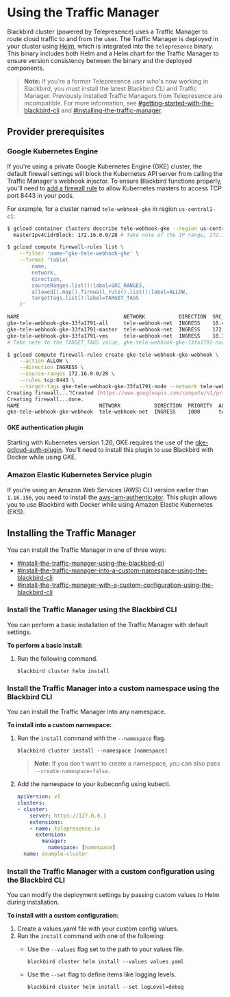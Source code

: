 # Using the Traffic Manager

Blackbird cluster (powered by Telepresence) uses a Traffic Manager to route cloud traffic to and from the user. The Traffic Manager is deployed in your cluster using [Helm](https://helm.sh), which is integrated into the `telepresence` binary. This binary includes both Helm and a Helm chart for the Traffic Manager to ensure version consistency between the binary and the deployed components.

> **Note:** If you're a former Telepresence user who's now working in Blackbird, you must install the latest Blackbird CLI and Traffic Manager. Previously installed Traffic Managers from Telepresence are incompatible. For more information, see [#getting-started-with-the-blackbird-cli](../../../technical-reference/blackbird-cli/#getting-started-with-the-blackbird-cli "mention") and [#installing-the-traffic-manager](using-the-traffic-manager.md#installing-the-traffic-manager "mention").

## Provider prerequisites

### Google Kubernetes Engine

If you're using a private Google Kubernetes Engine (GKE) cluster, the default firewall settings will block the Kubernetes API server from calling the Traffic Manager's webhook injector. To ensure Blackbird functions properly, you'll need to [add a firewall rule](https://cloud.google.com/kubernetes-engine/docs/how-to/private-clusters#add_firewall_rules) to allow Kubernetes masters to access TCP port 8443 in your pods.

For example, for a cluster named `tele-webhook-gke` in region `us-central1-c1`:

```bash
$ gcloud container clusters describe tele-webhook-gke --region us-central1-c | grep masterIpv4CidrBlock
  masterIpv4CidrBlock: 172.16.0.0/28 # Take note of the IP range, 172.16.0.0/28

$ gcloud compute firewall-rules list \
    --filter 'name~^gke-tele-webhook-gke' \
    --format 'table(
        name,
        network,
        direction,
        sourceRanges.list():label=SRC_RANGES,
        allowed[].map().firewall_rule().list():label=ALLOW,
        targetTags.list():label=TARGET_TAGS
    )'

NAME                                  NETWORK           DIRECTION  SRC_RANGES     ALLOW                         TARGET_TAGS
gke-tele-webhook-gke-33fa1791-all     tele-webhook-net  INGRESS    10.40.0.0/14   esp,ah,sctp,tcp,udp,icmp      gke-tele-webhook-gke-33fa1791-node
gke-tele-webhook-gke-33fa1791-master  tele-webhook-net  INGRESS    172.16.0.0/28  tcp:10250,tcp:443             gke-tele-webhook-gke-33fa1791-node
gke-tele-webhook-gke-33fa1791-vms     tele-webhook-net  INGRESS    10.128.0.0/9   icmp,tcp:1-65535,udp:1-65535  gke-tele-webhook-gke-33fa1791-node
# Take note fo the TARGET_TAGS value, gke-tele-webhook-gke-33fa1791-node

$ gcloud compute firewall-rules create gke-tele-webhook-gke-webhook \
    --action ALLOW \
    --direction INGRESS \
    --source-ranges 172.16.0.0/28 \
    --rules tcp:8443 \
    --target-tags gke-tele-webhook-gke-33fa1791-node --network tele-webhook-net
Creating firewall...⠹Created [https://www.googleapis.com/compute/v1/projects/datawire-dev/global/firewalls/gke-tele-webhook-gke-webhook].
Creating firewall...done.
NAME                          NETWORK           DIRECTION  PRIORITY  ALLOW     DENY  DISABLED
gke-tele-webhook-gke-webhook  tele-webhook-net  INGRESS    1000      tcp:8443        False
```

#### GKE authentication plugin

Starting with Kubernetes version 1.26, GKE requires the use of the [gke-gcloud-auth-plugin](https://cloud.google.com/blog/products/containers-kubernetes/kubectl-auth-changes-in-gke). You'll need to install this plugin to use Blackbird with Docker while using GKE.

### Amazon Elastic Kubernetes Service plugin

If you're using an Amazon Web Services (AWS) CLI version earlier than `1.16.156`, you need to install the [aws-iam-authenticator](https://docs.aws.amazon.com/eks/latest/userguide/install-aws-iam-authenticator.html). This plugin allows you to use Blackbird with Docker while using Amazon Elastic Kubernetes (EKS).

## Installing the Traffic Manager

You can install the Traffic Manager in one of three ways:

* [#install-the-traffic-manager-using-the-blackbird-cli](using-the-traffic-manager.md#install-the-traffic-manager-using-the-blackbird-cli "mention")
* [#install-the-traffic-manager-into-a-custom-namespace-using-the-blackbird-cli](using-the-traffic-manager.md#install-the-traffic-manager-into-a-custom-namespace-using-the-blackbird-cli "mention")
* [#install-the-traffic-manager-with-a-custom-configuration-using-the-blackbird-cli](using-the-traffic-manager.md#install-the-traffic-manager-with-a-custom-configuration-using-the-blackbird-cli "mention")

### Install the Traffic Manager using the Blackbird CLI

You can perform a basic installation of the Traffic Manager with default settings.

**To perform a basic install:**

1.  Run the following command.

    ```shell
    blackbird cluster helm install
    ```

### Install the Traffic Manager into a custom namespace using the Blackbird CLI

You can install the Traffic Manager into any namespace.

**To install into a custom namespace:**

1.  Run the `install` command with the `--namespace` flag.

    ```shell
    blackbird cluster install --namespace [namespace]
    ```

    > **Note:** If you don't want to create a namespace, you can also pass `--create-namespace=false`.
2.  Add the namespace to your kubeconfig using kubectl.

    ```yaml
    apiVersion: v1
    clusters:
    - cluster:
        server: https://127.0.0.1
        extensions:
        - name: telepresence.io
          extension:
            manager:
              namespace: [namespace]
      name: example-cluster
    ```

### Install the Traffic Manager with a custom configuration using the Blackbird CLI

You can modify the deployment settings by passing custom values to Helm during installation.

**To install with a custom configuration:**

1. Create a values.yaml file with your custom config values.
2. Run the `install` command with one of the following:
   *   Use the `--values` flag set to the path to your values file.

       ```shell
       blackbird cluster helm install --values values.yaml
       ```
   *   Use the `--set` flag to define items like logging levels.

       ```shell
       blackbird cluster helm install --set logLevel=debug
       ```
